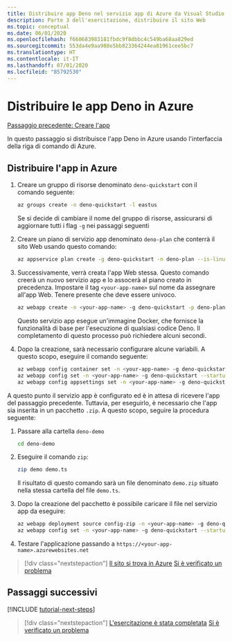 ```yaml
---
title: Distribuire app Deno nel servizio app di Azure da Visual Studio Code
description: Parte 3 dell'esercitazione, distribuire il sito Web
ms.topic: conceptual
ms.date: 06/01/2020
ms.openlocfilehash: f660683983181fbdc9f8dbbc4c549ba68aa829ed
ms.sourcegitcommit: 553da4e9aa988e5bb823364244ea81961cee5bc7
ms.translationtype: HT
ms.contentlocale: it-IT
ms.lasthandoff: 07/01/2020
ms.locfileid: "85792530"
---
```

# <a name="deploy-deno-apps-to-azure"></a>Distribuire le app Deno in Azure

[Passaggio precedente: Creare l'app](tutorial-visual-studio-code-azure-app-service-deno-02.md)

In questo passaggio si distribuisce l'app Deno in Azure usando l'interfaccia della riga di comando di Azure.

## <a name="deploy-the-app-to-azure"></a>Distribuire l'app in Azure

1. Creare un gruppo di risorse denominato `deno-quickstart` con il comando seguente:

    ```bash
    az groups create -n deno-quickstart -l eastus
    ```

    Se si decide di cambiare il nome del gruppo di risorse, assicurarsi di aggiornare tutti i flag `-g` nei passaggi seguenti

1. Creare un piano di servizio app denominato `deno-plan` che conterrà il sito Web usando questo comando:

    ```bash
    az appservice plan create -g deno-quickstart -n deno-plan --is-linux
    ```

1. Successivamente, verrà creata l'app Web stessa. Questo comando creerà un nuovo servizio app e lo assocerà al piano creato in precedenza. Impostare il tag `<your-app-name>` sul nome da assegnare all'app Web. Tenere presente che deve essere univoco.

    ```bash
    az webapp create -n <your-app-name> -g deno-quickstart -p deno-plan -i anthonychu/azure-webapps-deno:1.0.2
    ```

    Questo servizio app esegue un'immagine Docker, che fornisce la funzionalità di base per l'esecuzione di qualsiasi codice Deno. Il completamento di questo processo può richiedere alcuni secondi.

1. Dopo la creazione, sarà necessario configurare alcune variabili. A questo scopo, eseguire il comando seguente:

    ```bash
    az webapp config container set -n <your-app-name> -g deno-quickstart -i anthonychu/azure-webapps-deno:1.0.2 -r 'https://index.docker.io' -u '' -p  '' -t true && \
    az webapp config set -n <your-app-name> -g deno-quickstart --startup-file '' && \
    az webapp config appsettings set -n <your-app-name> -g deno-quickstart --settings WEBSITE_RUN_FROM_PACKAGE=1 WEBSITES_ENABLE_APP_SERVICE_STORAGE=true
    ```

A questo punto il servizio app è configurato ed è in attesa di ricevere l'app del passaggio precedente. Tuttavia, per eseguirlo, è necessario che l'app sia inserita in un pacchetto `.zip`. A questo scopo, seguire la procedura seguente:

1. Passare alla cartella `deno-demo`

    ```bash
    cd deno-demo
    ```

1. Eseguire il comando `zip`:

    ```bash
    zip demo demo.ts
    ```

    Il risultato di questo comando sarà un file denominato `demo.zip` situato nella stessa cartella del file `demo.ts`.

1. Dopo la creazione del pacchetto è possibile caricare il file nel servizio app da eseguire:

    ```bash
    az webapp deployment source config-zip -n <your-app-name> -g deno-quickstart --src ./demo.zip && \
    az webapp config set -n <your-app-name> -g deno-quickstart --startup-file 'deno run --allow-net demo.ts'
    ```

1. Testare l'applicazione passando a `https://<your-app-name>.azurewebsites.net`

> [!div class="nextstepaction"]
> [Il sito si trova in Azure](tutorial-visual-studio-code-azure-app-service-deno-04.md) [Si è verificato un problema](https://www.research.net/r/PWZWZ52?tutorial=deno-deployment-azureappservice&step=deploy-app)

## <a name="next-steps"></a>Passaggi successivi

[!INCLUDE [tutorial-next-steps](includes/tutorial-next-steps.md)]

> [!div class="nextstepaction"]
> [L'esercitazione è stata completata](node-howto-deploy-web-app.md) [Si è verificato un problema](https://www.research.net/r/PWZWZ52?tutorial=deno-deployment-azureappservice&step=clean-up-resources)

